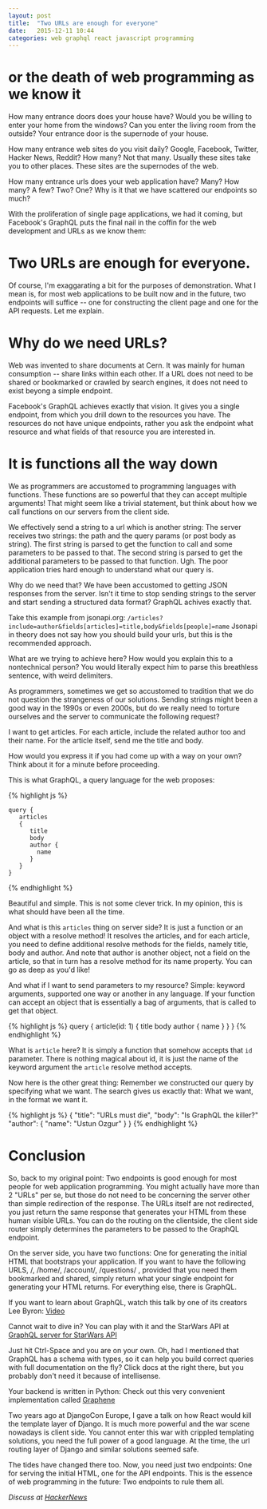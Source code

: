 ```yaml
---
layout: post
title:  "Two URLs are enough for everyone"
date:   2015-12-11 10:44
categories: web graphql react javascript programming
---
```


# or the death of web programming as we know it
How many entrance doors does your house have? Would you be willing to enter
your home from the windows? Can you enter the living room from the outside?
Your entrance door is the supernode of your house.

How many entrance web sites do you visit daily? Google, Facebook, Twitter,
Hacker News, Reddit? How many? Not that many. Usually these sites
take you to other places. These sites are the supernodes of the web.

How many entrance urls does your web application have? Many? How many? A few?
Two? One? Why is it that we have scattered our endpoints so much?

With the proliferation of single page applications, we had it coming, but
Facebook's GraphQL puts the final nail in the coffin for the web development
and URLs as we know them:

# Two URLs are enough for everyone.

Of course, I'm exaggarating a bit for the purposes of demonstration. What I
mean is, for most web applications to be built now and in the future, two
endpoints will suffice -- one for constructing the client page and one for the
API requests. Let me explain.

# Why do we need URLs?

Web was invented to share documents at Cern. It was mainly for human
consumption -- share links within each other. If a URL does not need to be
shared or bookmarked or crawled by search engines, it does not need to exist
beyong a simple endpoint.

Facebook's GraphQL achieves exactly that vision. It gives you a single
endpoint, from which you drill down to the resources you have. The resources
do not have unique endpoints, rather you ask the endpoint what resource and
what fields of that resource you are interested in.

# It is functions all the way down

We as programmers are accustomed to programming languages with
functions. These functions are so powerful that they can accept multiple
arguments! That might seem like a trivial statement, but think about how we
call functions on our servers from the client side.

We effectively send a string to a url which is another string: The server
receives two strings: the path and the query params (or post body as
string). The first string is parsed to get the function to call and some
parameters to be passed to that. The second string is parsed to get the
additional parameters to be passed to that function. Ugh. The poor application
tries hard enough to understand what our query is.

Why do we need that? We have been accustomed to getting JSON responses from the server. Isn't it time to stop sending strings to the server and start sending a structured data format? GraphQL achives exactly that.

Take this example from jsonapi.org: `/articles?include=author&fields[articles]=title,body&fields[people]=name`
Jsonapi in theory does not say how you should build your urls, but this is the recommended approach.

What are we trying to achieve here? How would you explain this to a
nontechnical person? You would literally expect him to parse this breathless
sentence, with weird delimiters.

As programmers, sometimes we get so accustomed to tradition that we do not
question the strangeness of our solutions. Sending strings might been a good
way in the 1990s or even 2000s, but do we really need to torture ourselves and
the server to communicate the following request?

I want to get articles. For each article, include the related author too and
their name. For the article itself, send me the title and body.

How would you express it if you had come up with a way on your own? Think
about it for a minute before proceeding.

This is what GraphQL, a query language for the web proposes:

{% highlight js %}

    query {
       articles
       {
          title
          body
          author {
            name
          }
       }
    }
{% endhighlight %}

Beautiful and simple. This is not some clever trick. In my opinion, this is
what should have been all the time.

And what is this `articles` thing on server side? It is just a function or an
object with a resolve method!  It resolves the articles, and for each article,
you need to define additional resolve methods for the fields, namely title,
body and author. And note that author is another object, not a field on the
article, so that in turn has a resolve method for its name property. You can
go as deep as you'd like!

And what if I want to send parameters to my resource? Simple: keyword
arguments, supported one way or another in any language. If your function can
accept an object that is essentially a bag of arguments, that is called to get
that object.

{% highlight js %}
    query {
       article(id: 1)
       {
          title
          body
          author {
            name
          }
       }
    }
{% endhighlight %}


What is `article` here? It is simply a function that somehow accepts that `id`
parameter. There is nothing magical about id, it is just the name of the
keyword argument the `article` resolve method accepts.

Now here is the other great thing: Remember we constructed our query by
specifying what we want. The search gives us exactly that: What we want, in
the format we want it.

{% highlight js %}
{
"title": "URLs must die",
"body": "Is GraphQL the killer?"
"author": {
      "name": "Ustun Ozgur"
}
}
{% endhighlight %}

# Conclusion

So, back to my original point: Two endpoints is good enough for most people
for web application programming. You might actually have more than 2 "URLs"
per se, but those do not need to be concerning the server other than simple
redirection of the response. The URLs itself are not redirected, you just
return the same response that generates your HTML from these human visible
URLs. You can do the routing on the clientside, the client side router simply
determines the parameters to be passed to the GraphQL endpoint.

On the server side, you have two functions: One for generating the initial
HTML that bootstraps your application. If you want to have the following URLS,
/, /home/, /account/, /questions/ , provided that you need them bookmarked and
shared, simply return what your single endpoint for generating your HTML
returns. For everything else, there is GraphQL.


If you want to learn about GraphQL, watch this talk by one of its creators Lee Byron: [Video](http://oredev.org/2015/sessions/introduction-to-graphql)


Cannot wait to dive in? You can play with it and the StarWars API at
[GraphQL server for StarWars API](http://bit.ly/1Qa4h00)

Just hit Ctrl-Space and you are on your own. Oh, had I mentioned that GraphQL
has a schema with types, so it can help you build correct queries with full
documentation on the fly? Click docs at the right there, but you probably
don't need it because of intellisense.

Your backend is written in Python: Check out this very convenient
implementation called [Graphene](http://graphene-python.org/playground/)

Two years ago at DjangoCon Europe, I gave a talk on how React would kill the
template layer of Django. It is much more powerful and the war scene nowadays
is client side. You cannot enter this war with crippled templating solutions,
you need the full power of a good language. At the time, the url routing layer
of Django and similar solutions seemed safe.

The tides have changed there too. Now, you need just two endpoints: One for
serving the initial HTML, one for the API endpoints. This is the essence of
web programming in the future: Two endpoints to rule them all.


*Discuss at [HackerNews](https://news.ycombinator.com/item?id=10722265)*
